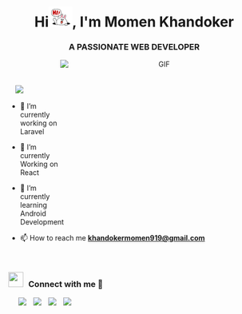 <h1 align="center">Hi<img src="https://github.com/opi919/opi919/blob/main/0bf2baebc370e83b26b1e5ef6a558f07.gif" height="40" weight="40">, I'm Momen Khandoker</h1>
<h3 align="center">A PASSIONATE WEB DEVELOPER</h3>

  
 <a target="_blank" align="center">
  <img align="right" top="500" height="300" width="400" alt="GIF" src="https://media.giphy.com/media/SWoSkN6DxTszqIKEqv/giphy.gif">
</a>



<br/><br/><br/>
  &nbsp;<img src="https://komarev.com/ghpvc/?username=opi919&color=blueviolet" style="padding-left:10px;">
- 🔭 I’m currently working on Laravel

- 🌱 I’m currently Working on React

- 🌱 I’m currently learning Android Development

- 📫 How to reach me **khandokermomen919@gmail.com**
										       

<br/>

<h3 align="left" > <img src="https://media.giphy.com/media/iY8CRBdQXODJSCERIr/giphy.gif" width="30" height="30" style="margin-right: 10px;">Connect with me 🤝 </h3>

<p align="left">

 <div align="left"  class="icons-social" style="margin-left: 10px;">
        <a style="margin-left: 10px;"  target="_blank" rel="noreferer" href="https://www.linkedin.com/in/momen-khandoker-048110214/">
			<img src="https://img.icons8.com/doodle/40/000000/linkedin--v2.png"></a>
        <a style="margin-left: 10px;" target="_blank" href="https://github.com/opi919">
		<img src="https://img.icons8.com/doodle/40/000000/github--v1.png"></a>
	   <a style="margin-left: 10px;" target="_blank" href="https://www.facebook.com/profile.php?id=100007501185769">
		<img src="https://img.icons8.com/doodle/43/000000/facebook-new.png"/></a>
		<a style="margin-left: 10px;" target="_blank" href="https://opi919.ninja">
		<img src="https://img.icons8.com/doodle/43/000000/domain.png"/></a>
   </div>

</p>
